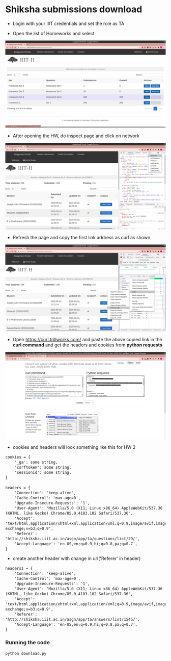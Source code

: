 # Shiksha submissions download

- Login with your IIIT credentials and set the role as TA

- Open the list of Homeworks and select

![hw page](./smai1.png)

- After opening the HW, do inspect page and click on network

![network](./smai4.png)

- Refresh the page and copy the first link address as curl as shown

![curl](./smai2.png)

- Open https://curl.trillworks.com/ and paste the above copied link in the **curl command** and get the headers and cookies from **python requests**

![curl_to_python](./smai3.png)


- cookies and headers will look something like this for HW 2
```
cookies = {
    '_ga': some string,
    'csrftoken': some string,
    'sessionid': some string,
}

headers = {
    'Connection': 'keep-alive',
    'Cache-Control': 'max-age=0',
    'Upgrade-Insecure-Requests': '1',
    'User-Agent': 'Mozilla/5.0 (X11; Linux x86_64) AppleWebKit/537.36 (KHTML, like Gecko) Chrome/85.0.4183.102 Safari/537.36',
    'Accept': 'text/html,application/xhtml+xml,application/xml;q=0.9,image/avif,image/webp,image/apng,*/*;q=0.8,application/signed-exchange;v=b3;q=0.9',
    'Referer': 'http://shiksha.iiit.ac.in/asgn/app/ta/questions/list/29/',
    'Accept-Language': 'en-US,en;q=0.9,hi;q=0.8,pa;q=0.7',
}
```

- create another header with change in url('Referer' in header)

```
headers1 = {
    'Connection': 'keep-alive',
    'Cache-Control': 'max-age=0',
    'Upgrade-Insecure-Requests': '1',
    'User-Agent': 'Mozilla/5.0 (X11; Linux x86_64) AppleWebKit/537.36 (KHTML, like Gecko) Chrome/85.0.4183.102 Safari/537.36',
    'Accept': 'text/html,application/xhtml+xml,application/xml;q=0.9,image/avif,image/webp,image/apng,*/*;q=0.8,application/signed-exchange;v=b3;q=0.9',
    'Referer': 'http://shiksha.iiit.ac.in/asgn/app/ta/answers/list/1545/',
    'Accept-Language': 'en-US,en;q=0.9,hi;q=0.8,pa;q=0.7',
}
```

### Running the code
```
python download.py
```

